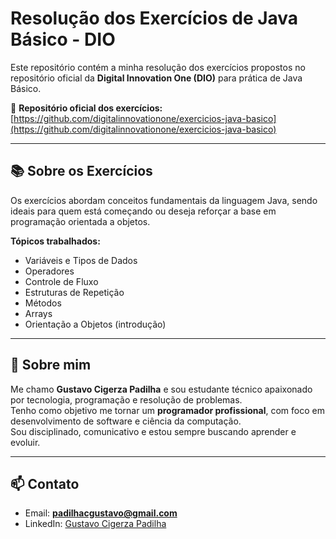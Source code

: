 # Resolução dos Exercícios de Java Básico - DIO

Este repositório contém a minha resolução dos exercícios propostos no repositório oficial da **Digital Innovation One (DIO)** para prática de Java Básico.

📁 **Repositório oficial dos exercícios:**  
[https://github.com/digitalinnovationone/exercicios-java-basico](https://github.com/digitalinnovationone/exercicios-java-basico)

---

## 📚 Sobre os Exercícios

Os exercícios abordam conceitos fundamentais da linguagem Java, sendo ideais para quem está começando ou deseja reforçar a base em programação orientada a objetos.

**Tópicos trabalhados:**

- Variáveis e Tipos de Dados
- Operadores
- Controle de Fluxo
- Estruturas de Repetição
- Métodos
- Arrays
- Orientação a Objetos (introdução)

---

## 🧠 Sobre mim

Me chamo **Gustavo Cigerza Padilha** e sou estudante técnico apaixonado por tecnologia, programação e resolução de problemas.  
Tenho como objetivo me tornar um **programador profissional**, com foco em desenvolvimento de software e ciência da computação.  
Sou disciplinado, comunicativo e estou sempre buscando aprender e evoluir.

---

## 📫 Contato

- Email: **padilhacgustavo@gmail.com**
- LinkedIn: [Gustavo Cigerza Padilha](https://www.linkedin.com/in/gustavo-cigerza-padilha-28bbba23a/)
